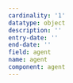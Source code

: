 ```yaml
---
cardinality: '1'
datatype: object
description: ''
entry-date: ''
end-date: ''
field: agent
name: agent
component: agent
---
```

